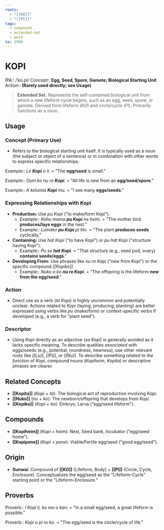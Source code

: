 ```yaml
---
roots:
  - "[[KO]]"
  - "[[PI]]"
tags:
  - compound
  - extended-set
  - word
to: 1900
---
```


# KOPI

IPA::				/ˈko.pi/
Concept::		**Egg, Seed, Spore, Gamete; Biological Starting Unit**
Action::		**(Rarely used directly; see Usage)**

> **Extended Set.** Represents the self-contained biological unit from which a new lifeform cycle begins, such as an egg, seed, spore, or gamete. Derived from lifeform (*KO*) and circle/cycle (*PI*). Primarily functions as a noun.

## Usage

### Concept (Primary Use)
*   Refers to the biological starting unit itself. It is typically used as a noun (the subject or object of a sentence) or in combination with other words to express specific relationships.

Example::   *Le **Kopi** o li.* = "The **egg/seed** is small."

Example::   *Oum ko nu ro **Kopi**.* = "All life is new from an **egg/seed/spore**."

Example::   *A kelumia **Kopi** mu.* = "I see many **eggs/seeds**."

### Expressing Relationships with *Kopi*
*   **Production:** Use *pu Kopi* ("to make/form Kopi").
    *   Example:: *Kohu mama **pu Kopi** ne heim.* = "The mother bird **produces/lays eggs** in the nest."
    *   Example:: *Lumako **pu Kopi** pi tilo.* = "The plant **produces seeds** cyclically."
*   **Containing:** Use *hat Kopi* ("to have Kopi") or *pu hat Kopi* ("structure having Kopi").
    *   Example:: *Pu se **hat Kopi**.* = "That structure (e.g., seed pod, ovary) **contains seeds/eggs**."
*   **Developing From:** Use phrases like *nu ro Kopi* ("new from Kopi") or the specific compound *[[Kopiko]]*.
    *   Example:: *Nuko o ko **nu ro Kopi**.* = "The offspring is the lifeform **new from the egg/seed**."

### Action
*   Direct use as a verb (*ta Kopi*) is highly uncommon and potentially unclear. Actions related to *Kopi* (laying, producing, planting) are better expressed using verbs like *pu* (make/form) or context-specific verbs if developed (e.g., a verb for "plant seed").

### Descriptor
*   Using *Kopi* directly as an adjective (*so Kopi*) is generally avoided as it lacks specific meaning. To describe qualities *associated* with eggs/seeds (e.g., potential, roundness, newness), use other relevant roots like *[[Lu]]*, *[[Pi]]*, or *[[Nu]]*. To describe something *related to the function* of *Kopi*, compound nouns (*Kopiheim*, *Kopita*) or descriptive phrases are clearer.

## Related Concepts
*   **[[Kopita]]** (*Kopi + ta*): The biological act of reproduction involving *Kopi*.
*   **[[Nuko]]** (*nu + ko*): The newborn/offspring that develops from *Kopi*.
*   **[[Kopiko]]** (*Kopi + ko*): Embryo, Larva ("egg/seed lifeform").

## Compounds
*   **[[Kopiheim]]** (*Kopi + heim*): Nest, Seed bank, Incubator ("egg/seed home").
*   **[[Kopipene]]** (*Kopi + pene*): Viable/Fertile egg/seed ("good egg/seed").

## Origin

*   **Sunwai**: Compound of **[[KO]]** (Lifeform, Body) + **[[PI]]** (Circle, Cycle, Enclosure). Conceptualizes the egg/seed as the "Lifeform-Cycle" starting point or the "Lifeform-Enclosure."

## Proverbs

Proverb:: *I Kopi li, ko mo o kan.* = "In a small egg/seed, a great lifeform is possible."

Proverb:: *Kopi o pi ro ko.* = "The egg/seed is the circle/cycle of life."
